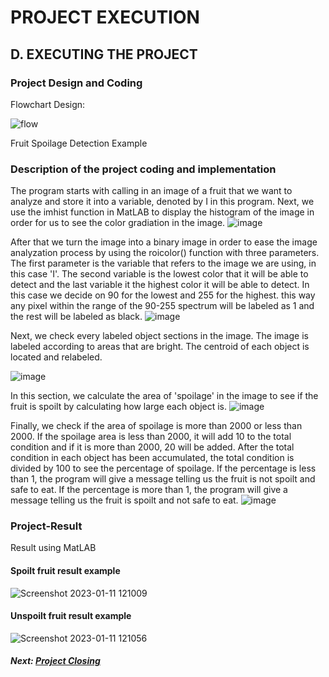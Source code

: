 # PROJECT EXECUTION

## D. EXECUTING THE PROJECT

### Project Design and Coding

Flowchart Design:

![flow](https://user-images.githubusercontent.com/121591014/211717209-98f795b8-910d-4a2f-86e6-f89de3ecd075.png)

Fruit Spoilage Detection Example

### Description of the project coding and implementation

The program starts with calling in an image of a fruit that we want to analyze and store it into a variable, denoted by I in this program. Next, we use the imhist function in MatLAB to display the histogram of the image in order for us to see the color gradiation in the image.
![image](https://user-images.githubusercontent.com/121591014/211720688-7a2f543d-da7b-421d-bacd-f20df3532a16.png)

After that we turn the image into a binary image in order to ease the image analyzation process by using the roicolor() function with three parameters.
The first parameter is the variable that refers to the image we are using, in this case 'I'. The second variable is the lowest color that it will be able to detect and the last variable it the highest color it will be able to detect. In this case we decide on 90 for the lowest and 255 for the highest. this way any pixel within the range of the 90-255 spectrum will be labeled as 1 and the rest will be labeled as black.
![image](https://user-images.githubusercontent.com/121591014/211722675-8ced6b16-4a1b-47d5-b503-672ddca41df8.png)

Next, we check every labeled object sections in the image. The image is labeled according to areas that are bright. The centroid of each object is located and relabeled. 

![image](https://user-images.githubusercontent.com/121591014/211722817-452152ed-4354-41fd-a6c4-78f1d0f53555.png)

In this section, we calculate the area of 'spoilage' in the image to see if the fruit is spoilt by calculating how large each object is.
![image](https://user-images.githubusercontent.com/121591014/211723749-b8537696-6a08-4e12-ac55-34e58ed29949.png)

Finally, we check if the area of spoilage is more than 2000 or less than 2000. If the spoilage area is less than 2000, it will add 10 to the total condition and if it is more than 2000, 20 will be added. After the total condition in each object has been accumulated, the total condition is divided by 100 to see the percentage of spoilage.
If the percentage is less than 1, the program will give a message telling us the fruit is not spoilt and safe to eat. If the percentage is more than 1, the program will give a message telling us the fruit is spoilt and not safe to eat.
![image](https://user-images.githubusercontent.com/121591014/211723993-89651ed4-1327-46fb-8f53-2747702d8b26.png)

### Project-Result

Result using MatLAB

#### Spoilt fruit result example
![Screenshot 2023-01-11 121009](https://user-images.githubusercontent.com/121591014/211725018-b86589a4-f2eb-42f0-9681-0a9edb01d6f7.png)

#### Unspoilt fruit result example
![Screenshot 2023-01-11 121056](https://user-images.githubusercontent.com/121591014/211725062-95b791f3-343b-4e29-8ce0-9538cedda501.png)


##### Next: [Project Closing](https://github.com/n-miera/Fruit-Spoilage-Detection-System/blob/main/PMP/E-PROJECT_CLOSING.md)
